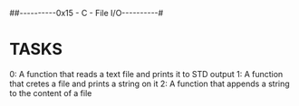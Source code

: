 ##----------0x15 - C - File I/O----------#

#     TASKS

0: A function that reads a text file and prints it to STD output
1: A function that cretes a file and prints a string on it
2: A function that appends a string to the content of a file


